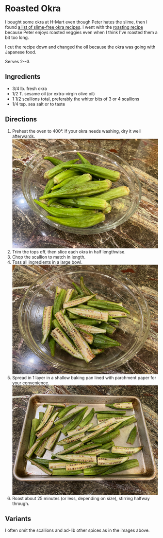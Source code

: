 # Roasted Okra

I bought some okra at H-Mart even though Peter hates the slime, then I found [a list of slime-free okra recipes](http://localfoods.about.com/od/okra/tp/5-Easy-Okra-Recipes.htm).  I went with the [roasting recipe](http://localfoods.about.com/od/okra/r/Roasted-Okra.htm) because Peter enjoys roasted veggies even when I think I've roasted them a bit too long.

I cut the recipe down and changed the oil because the okra was going with Japanese food.

Serves 2--3.

## Ingredients

* 3/4 lb. fresh okra
* 1/2 T. sesame oil (or extra-virgin olive oil)
* 1 1/2 scallions total, preferably the whiter bits of 3 or 4 scallions
* 1/4 tsp. sea salt or to taste

## Directions

1. Preheat the oven to 400°.  If your okra needs washing, dry it well afterwards.  ![raw](../images/okra_raw.png)
2. Trim the tops off, then slice each okra in half lengthwise.
3. Chop the scallion to match in length.
3. Toss all ingredients in a large bowl.  ![sliced](../images/okra_sliced.png)
4. Spread in 1 layer in a shallow baking pan lined with parchment paper for your convenience.  ![spread](../images/okra_pan.png)
5. Roast about 25 minutes (or less, depending on size), stirring halfway through.

## Variants

I often omit the scallions and ad-lib other spices as in the images above.
